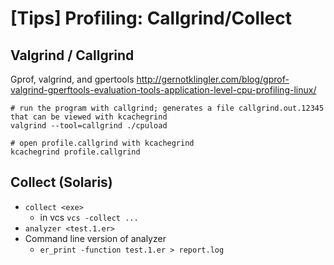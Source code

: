 # [Tips] Profiling: Callgrind/Collect

## Valgrind / Callgrind

Gprof, valgrind, and gpertools
http://gernotklingler.com/blog/gprof-valgrind-gperftools-evaluation-tools-application-level-cpu-profiling-linux/

```shell
# run the program with callgrind; generates a file callgrind.out.12345 that can be viewed with kcachegrind
valgrind --tool=callgrind ./cpuload

# open profile.callgrind with kcachegrind
kcachegrind profile.callgrind
```

## Collect (Solaris)

* `collect <exe>`
  * in vcs `vcs -collect ...`
* `analyzer <test.1.er>`
* Command line version of analyzer
  * `er_print -function test.1.er > report.log`
